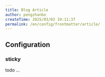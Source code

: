 ```yaml
---
title: Blog Article
author: pengzhanbo
createTime: 2025/03/03 19:11:37
permalink: /en/config/frontmatter/article/
---
```


## Configuration

### sticky

todo ...
